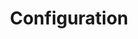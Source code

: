 ---
title: "Configuration"
description: "Manage configuration and sensitive data"
weight: 1
banner: "images/configuration.png"
tags: [kubernetes,kubernetes-resources, configuration]
categories: [kubernetes]
level: "beginner"
---